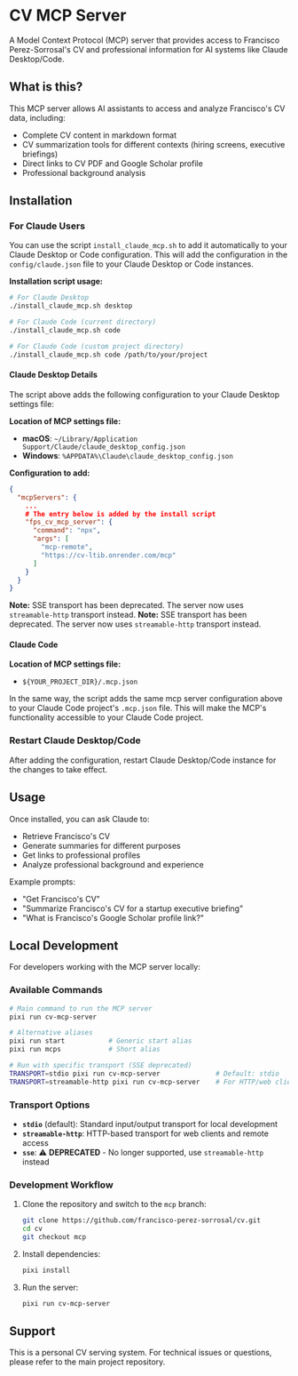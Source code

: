 # CV MCP Server

A Model Context Protocol (MCP) server that provides access to Francisco Perez-Sorrosal's CV and professional information for AI systems like Claude Desktop/Code.

## What is this?

This MCP server allows AI assistants to access and analyze Francisco's CV data, including:

- Complete CV content in markdown format
- CV summarization tools for different contexts (hiring screens, executive briefings)
- Direct links to CV PDF and Google Scholar profile
- Professional background analysis

## Installation

### For Claude Users

You can use the script `install_claude_mcp.sh` to add it automatically to your Claude Desktop or Code configuration. This will add the configuration in the `config/claude.json` file to your Claude Desktop or Code instances.

**Installation script usage:**
```bash
# For Claude Desktop
./install_claude_mcp.sh desktop

# For Claude Code (current directory)
./install_claude_mcp.sh code

# For Claude Code (custom project directory)
./install_claude_mcp.sh code /path/to/your/project
```

#### Claude Desktop Details

The script above adds the following configuration to your Claude Desktop settings file:

**Location of MCP settings file:**

- **macOS**: `~/Library/Application Support/Claude/claude_desktop_config.json`
- **Windows**: `%APPDATA%\Claude\claude_desktop_config.json`

**Configuration to add:**

```json
{
  "mcpServers": {
    ...
    # The entry below is added by the install script
    "fps_cv_mcp_server": {
      "command": "npx",
      "args": [
        "mcp-remote",
        "https://cv-ltib.onrender.com/mcp"
      ]
    }
  }
}
```

**Note:** SSE transport has been deprecated. The server now uses `streamable-http` transport instead.
**Note:** SSE transport has been deprecated. The server now uses `streamable-http` transport instead.

#### Claude Code

**Location of MCP settings file:**

- `${YOUR_PROJECT_DIR}/.mcp.json`

In the same way, the script adds the same mcp server configuration above to your Claude Code project's `.mcp.json` file. This will make the MCP's functionality accessible to your Claude Code project.

### Restart Claude Desktop/Code

After adding the configuration, restart Claude Desktop/Code instance for the changes to take effect.

## Usage

Once installed, you can ask Claude to:

- Retrieve Francisco's CV
- Generate summaries for different purposes
- Get links to professional profiles
- Analyze professional background and experience

Example prompts:

- "Get Francisco's CV"
- "Summarize Francisco's CV for a startup executive briefing"
- "What is Francisco's Google Scholar profile link?"

## Local Development

For developers working with the MCP server locally:

### Available Commands

```bash
# Main command to run the MCP server
pixi run cv-mcp-server

# Alternative aliases
pixi run start           # Generic start alias
pixi run mcps            # Short alias

# Run with specific transport (SSE deprecated)
TRANSPORT=stdio pixi run cv-mcp-server              # Default: stdio
TRANSPORT=streamable-http pixi run cv-mcp-server    # For HTTP/web clients
```

### Transport Options

- **`stdio`** (default): Standard input/output transport for local development
- **`streamable-http`**: HTTP-based transport for web clients and remote access
- **`sse`**: ⚠️ **DEPRECATED** - No longer supported, use `streamable-http` instead

### Development Workflow

1. Clone the repository and switch to the `mcp` branch:
   ```bash
   git clone https://github.com/francisco-perez-sorrosal/cv.git
   cd cv
   git checkout mcp
   ```

2. Install dependencies:
   ```bash
   pixi install
   ```

3. Run the server:
   ```bash
   pixi run cv-mcp-server
   ```

## Support

This is a personal CV serving system. For technical issues or questions, please refer to the main project repository.
